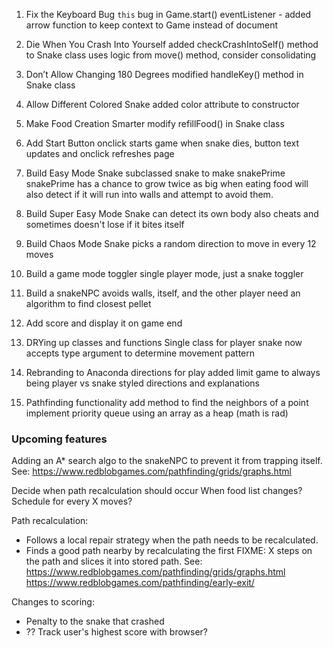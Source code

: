 1. Fix the Keyboard Bug
    `this` bug in Game.start() 
    eventListener - added arrow function to keep context to Game instead of document

2. Die When You Crash Into Yourself
    added checkCrashIntoSelf() method to Snake class
        uses logic from move() method, consider consolidating

3. Don’t Allow Changing 180 Degrees
    modified handleKey() method in Snake class

4. Allow Different Colored Snake
    added color attribute to constructor

5. Make Food Creation Smarter 
    modify refillFood() in Snake class

6. Add Start Button
    onclick starts game
    when snake dies, button text updates and onclick refreshes page

7. Build Easy Mode Snake
    subclassed snake to make snakePrime
    snakePrime has a chance to grow twice as big when eating food 
    will also detect if it will run into walls and attempt to avoid them.

8. Build Super Easy Mode Snake
    can detect its own body
    also cheats and sometimes doesn't lose if it bites itself

9. Build Chaos Mode Snake
    picks a random direction to move in every 12 moves

10. Build a game mode toggler
    single player mode, just a snake toggler

11. Build a snakeNPC
    avoids walls, itself, and the other player
    need an algorithm to find closest pellet


12. Add score and display it on game end


13. DRYing up classes and functions
    Single class for player snake now accepts type argument to determine movement pattern

14. Rebranding to Anaconda
    directions for play added
    limit game to always being player vs snake
    styled directions and explanations

15. Pathfinding functionality
    add method to find the neighbors of a point
    implement priority queue using an array as a heap (math is rad)


    


### Upcoming features

Adding an A* search algo to the snakeNPC to prevent it from trapping itself. 
    See:
    https://www.redblobgames.com/pathfinding/grids/graphs.html

Decide when path recalculation should occur
    When food list changes?
    Schedule for every X moves?

Path recalculation:
- Follows a local repair strategy when the path needs to be recalculated. 
- Finds a good path nearby by recalculating the first FIXME: X steps on the path and slices it into stored path.
    See:
    https://www.redblobgames.com/pathfinding/grids/graphs.html
    https://www.redblobgames.com/pathfinding/early-exit/

Changes to scoring:
- Penalty to the snake that crashed
- ?? Track user's highest score with browser?
